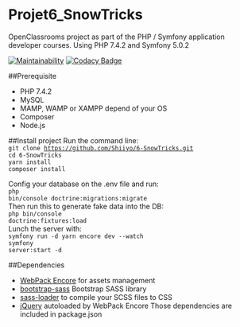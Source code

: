 # Projet6_SnowTricks

OpenClassrooms project as part of the PHP / Symfony application developer courses.
Using PHP 7.4.2 and Symfony 5.0.2

[![Maintainability](https://api.codeclimate.com/v1/badges/cd8b6e80ac40c7ff05c9/maintainability)](https://codeclimate.com/github/Shiiyo/6-SnowTricks/maintainability)
[![Codacy Badge](https://api.codacy.com/project/badge/Grade/1bec73de138f493b94352ceb64d44dbd)](https://www.codacy.com/manual/Shiiyo/Festival-des-Films-de-Plein-Air?utm_source=github.com&amp;utm_medium=referral&amp;utm_content=Shiiyo/Festival-des-Films-de-Plein-Air&amp;utm_campaign=Badge_Grade)

##Prerequisite
- PHP 7.4.2
- MySQL
- MAMP, WAMP or XAMPP depend of your OS
- Composer
- Node.js

##Install project
Run the command line: <br/>
<code>git clone https://github.com/Shiiyo/6-SnowTricks.git</code><br/>
<code>cd 6-SnowTricks</code><br/>
<code>yarn install</code><br/>
<code>composer install</code><br/>

Config your database on the .env file and run:<br/>
<code>php bin/console doctrine:migrations:migrate</code><br/>
Then run this to generate fake data into the DB:<br/>
<code>php bin/console doctrine:fixtures:load</code><br/>
Lunch the server with:<br/>
<code>symfony run -d yarn encore dev --watch</code><br/>
<code>symfony server:start -d</code>

##Dependencies
- [WebPack Encore](https://github.com/symfony/webpack-encore) for assets management
- [bootstrap-sass](https://github.com/twbs/bootstrap-sass) Bootstrap SASS library
- [sass-loader](https://github.com/webpack-contrib/sass-loader) to compile your SCSS files to CSS
- [jQuery](https://github.com/jquery/jquery) autoloaded by WebPack Encore
Those dependencies are included in package.json